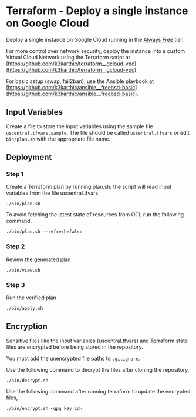 # Terraform - Deploy a single instance on Google Cloud

Deploy a single instance on Google Cloud running in the [Always Free](https://www.oracle.com/cloud/free/#always-free) tier.

For more control over network security, deploy the instance into a custom Virtual Cloud Network using the Terraform script at [https://github.com/k3karthic/terraform__gcloud-vpc](https://github.com/k3karthic/terraform__gcloud-vpc).

For basic setup (swap, fail2ban), use the Ansible playbook at [https://github.com/k3karthic/ansible__freebsd-basic](https://github.com/k3karthic/ansible__freebsd-basic).

## Input Variables

Create a file to store the input variables using the sample file `uscentral.tfvars.sample`. The file should be called `uscentral.tfvars` or edit `bin/plan.sh` with the appropriate file name.

## Deployment

### Step 1

Create a Terraform plan by running plan.sh; the script will read input variables from the file uscentral.tfvars

```
./bin/plan.sh
```

To avoid fetching the latest state of resources from OCI, run the following command.

```
./bin/plan.sh --refresh=false
```

### Step 2

Review the generated plan

```
./bin/view.sh
```

### Step 3

Run the verified plan

```
./bin/apply.sh
```

## Encryption

Sensitive files like the input variables (uscentral.tfvars) and Terraform state files are encrypted before being stored in the repository.

You must add the unencrypted file paths to `.gitignore`.

Use the following command to decrypt the files after cloning the repository,

```
./bin/decrypt.sh
```

Use the following command after running terraform to update the encrypted files,

```
./bin/encrypt.sh <gpg key id>
```
